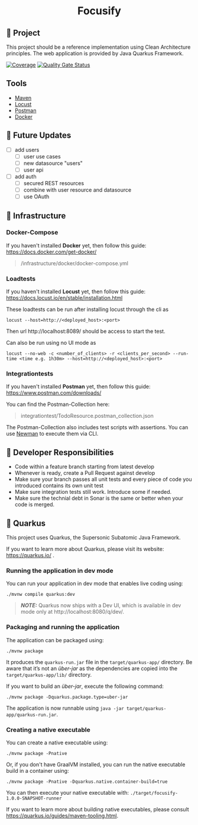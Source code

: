 <h1 align="center">Focusify</h1>

## :tada: Project

This project should be a reference implementation using Clean Architecture principles. 
The web application is provided by Java Quarkus Framework.

[![Coverage](https://sonarcloud.io/api/project_badges/measure?project=cloudbug2020_focusify&metric=coverage)](https://sonarcloud.io/dashboard?id=cloudbug2020_focusify)
[![Quality Gate Status](https://sonarcloud.io/api/project_badges/measure?project=cloudbug2020_focusify&metric=alert_status)](https://sonarcloud.io/dashboard?id=cloudbug2020_focusify)

## Tools

- [Maven](https://www.maven.apache.org)
- [Locust](https://www.locust.io)
- [Postman](https://www.postman.com)
- [Docker](https://www.docker.com)

## :construction: Future Updates

- [ ] add users
    - [ ] user use cases
    - [ ] new datasource "users"
    - [ ] user api
- [ ] add auth
    - [ ] secured REST resources
    - [ ] combine with user resource and datasource
    - [ ] use OAuth

## :wrench: Infrastructure

### Docker-Compose

If you haven't installed **Docker** yet, then follow this guide:
https://docs.docker.com/get-docker/

> /infrastructure/docker/docker-compose.yml

### Loadtests

If you haven't installed **Locust** yet, then follow this guide:
https://docs.locust.io/en/stable/installation.html

These loadtests can be run after installing locust through the cli as

```shell script
locust --host=http://<deployed_host>:<port>
```

Then url http://localhost:8089/ should be access to start the test.

Can also be run using no UI mode as

```shell script
locust --no-web -c <number_of_clients> -r <clients_per_second> --run-time <time e.g. 1h30m> --host=http://<deployed_host>:<port>
```

### Integrationtests

If you haven't installed **Postman** yet, then follow this guide:
https://www.postman.com/downloads/

You can find the Postman-Collection here:
> integrationtest/TodoResource.postman_collection.json

The Postman-Collection also includes test scripts with assertions. You can use
[Newman](https://github.com/postmanlabs/newman) to execute them via CLI.

## :rotating_light: Developer Responsibilities

- Code within a feature branch starting from latest develop
- Whenever is ready, create a Pull Request against develop
- Make sure your branch passes all unit tests and every piece of code you introduced contains its
  own unit test
- Make sure integration tests still work. Introduce some if needed.
- Make sure the technial debt in Sonar is the same or better when your code is merged.

## :green_heart: Quarkus

This project uses Quarkus, the Supersonic Subatomic Java Framework.

If you want to learn more about Quarkus, please visit its website: https://quarkus.io/ .

### Running the application in dev mode

You can run your application in dev mode that enables live coding using:

```shell script
./mvnw compile quarkus:dev
```

> **_NOTE:_**  Quarkus now ships with a Dev UI, which is available in dev mode only at http://localhost:8080/q/dev/.

### Packaging and running the application

The application can be packaged using:

```shell script
./mvnw package
```

It produces the `quarkus-run.jar` file in the `target/quarkus-app/` directory. Be aware that it’s
not an _über-jar_ as the dependencies are copied into the `target/quarkus-app/lib/` directory.

If you want to build an _über-jar_, execute the following command:

```shell script
./mvnw package -Dquarkus.package.type=uber-jar
```

The application is now runnable using `java -jar target/quarkus-app/quarkus-run.jar`.

### Creating a native executable

You can create a native executable using:

```shell script
./mvnw package -Pnative
```

Or, if you don't have GraalVM installed, you can run the native executable build in a container
using:

```shell script
./mvnw package -Pnative -Dquarkus.native.container-build=true
```

You can then execute your native executable with: `./target/focusify-1.0.0-SNAPSHOT-runner`

If you want to learn more about building native executables, please
consult https://quarkus.io/guides/maven-tooling.html.